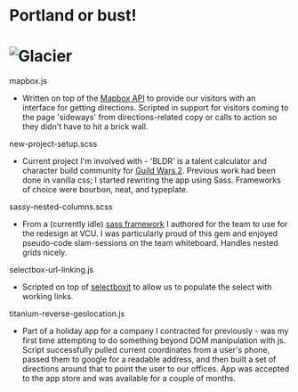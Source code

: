 # Portland or bust!
![Glacier](http://f.cl.ly/items/0i1G0y2d112A2Q2Y232s/Screen%20Shot%202013-10-11%20at%208.55.25%20PM.png)
============================================

mapbox.js
- Written on top of the [Mapbox API](https://www.mapbox.com/) to provide our visitors with an interface for getting directions. Scripted in support for visitors coming to the page 'sideways' from directions-related copy or calls to action so they didn't have to hit a brick wall. 

new-project-setup.scss
- Current project I'm involved with - 'BLDR' is a talent calculator and character build community for [Guild Wars 2](https://www.guildwars2.com/en/). Previous work had been done in vanilla css; I started rewriting the app using Sass. Frameworks of choice were bourbon, neat, and typeplate.

sassy-nested-columns.scss
- From a (currently idle) [sass framework](http://github.com/vculibraries/glacier) I authored for the team to use for the redesign at VCU. I was particularly proud of this gem and enjoyed pseudo-code slam-sessions on the team whiteboard. Handles nested grids nicely.

selectbox-url-linking.js
- Scripted on top of [selectboxit](http://gregfranko.com/jquery.selectBoxIt.js/) to allow us to populate the select with working links. 

titanium-reverse-geolocation.js
- Part of a holiday app for a company I contracted for previously - was my first time attempting to do something beyond DOM manipulation with js. Script successfully pulled current coordinates from a user's phone, passed them to google for a readable address, and then built a set of directions around that to point the user to our offices. App was accepted to the app store and was available for a couple of months.
